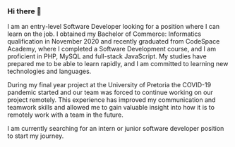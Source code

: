 ### Hi there 👋

I am an entry-level Software Developer looking for a position where I can learn on the job. I obtained my Bachelor of Commerce: Informatics qualification in November 2020 and recently graduated from CodeSpace Academy, where I completed a Software Development course, and I am proficient in PHP, MySQL and full-stack JavaScript. My studies have prepared me to be able to learn rapidly, and I am committed to learning new technologies and languages.

During my final year project at the University of Pretoria the COVID-19 pandemic started and our team was forced to continue working on our project remotely.  This experience has improved my communication and teamwork skills and allowed me to gain valuable insight into how it is to remotely work with a team in the future.

I am currently searching for an intern or junior software developer position to start my journey.

<!--
**MartinLouw05/MartinLouw05** is a ✨ _special_ ✨ repository because its `README.md` (this file) appears on your GitHub profile.

Here are some ideas to get you started:

- 🔭 I’m currently working on ...
- 🌱 I’m currently learning ...
- 👯 I’m looking to collaborate on ...
- 🤔 I’m looking for help with ...
- 💬 Ask me about ...
- 📫 How to reach me: ...
- 😄 Pronouns: ...
- ⚡ Fun fact: ...
-->
